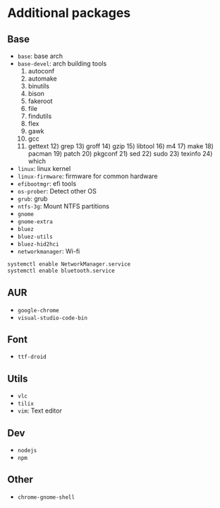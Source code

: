 # Additional packages

## Base

- `base`: base arch
- `base-devel`: arch building tools
  1. autoconf
  2. automake
  3. binutils
  4. bison
  5. fakeroot
  6. file
  7. findutils
  8. flex
  9. gawk
  10. gcc
  11. gettext 12) grep 13) groff 14) gzip 15) libtool 16) m4 17) make 18) pacman 19) patch 20) pkgconf 21) sed 22) sudo 23) texinfo 24) which
- `linux`: linux kernel
- `linux-firmware`: firmware for common hardware
- `efibootmgr`: efi tools
- `os-prober`: Detect other OS
- `grub`: grub
- `ntfs-3g`: Mount NTFS partitions
- `gnome`
- `gnome-extra`
- `bluez`
- `bluez-utils`
- `bluez-hid2hci`
- `networkmanager`: Wi-fi

```sh
systemctl enable NetworkManager.service
systemctl enable bluetooth.service
```

## AUR

- `google-chrome`
- `visual-studio-code-bin`

## Font

- `ttf-droid`

## Utils

- `vlc`
- `tilix`
- `vim`: Text editor

## Dev

- `nodejs`
- `npm`

## Other

- `chrome-gnome-shell`
